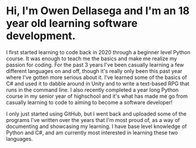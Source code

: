 # Hi, I'm Owen Dellasega and I'm an 18 year old learning software development.

I first started learning to code back in 2020 through a beginner level Python course. It was enough to teach me the basics and make me realize my passion for coding.
For the past 3 years I've been casually learning a few different languages on and off, though it's really only been this past year where I've gotten more serious about it.
I've learned some of the basics of C# and used it to dabble around in Unity and to write a text-based RPG that runs in the command line.
I also recently completed a year long Python course in my senior year of highschool and it's what has made me go from casually learning to code to aiming to become a software developer!

I only just started using GitHub, but I went back and uploaded some of the programs I've written over the years that I'm most proud of, as a way of documenting and showcasing my learning.
I have base level knowledge of Python and C#, and am currently most interested in learning these two languages.
<!---
OwenDell/OwenDell is a ✨ special ✨ repository because its `README.md` (this file) appears on your GitHub profile.
You can click the Preview link to take a look at your changes.
--->
